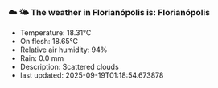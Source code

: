 ### ☁️ 🌤️  The weather in Florianópolis is: Florianópolis

- Temperature: 18.31°C
- On flesh: 18.65°C
- Relative air humidity: 94%
- Rain: 0.0 mm
- Description: Scattered clouds
- last updated: 2025-09-19T01:18:54.673878
